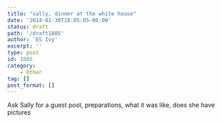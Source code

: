 ```yaml
---
title: "sally, dinner at the white house"
date: '2014-01-30T18:05:05-06:00'
status: draft
path: '/draft1805'
author: 'ES Ivy'
excerpt: ''
type: post
id: 1805
category:
    - Other
tag: []
post_format: []
---
```

Ask Sally for a guest post, preparations, what it was like, does she have pictures